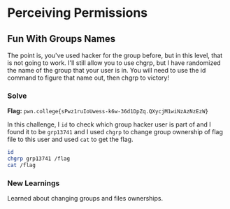 # Perceiving Permissions

## Fun With Groups Names
The point is, you've used hacker for the group before, but in this level, that is not going to work. I'll still allow you to use chgrp, but I have randomized the name of the group that your user is in. You will need to use the id command to figure that name out, then chgrp to victory!

### Solve
**Flag:** `pwn.college{sPwz1ruIoUwess-k6w-36d1DpZq.QXycjM1wiNzAzNzEzW}`

In this challenge, I ```id``` to check which group hacker user is part of and I found it to be ```grp13741``` and I used ```chgrp``` to change group ownership of flag file to this user and used ```cat``` to get the flag.

```bash
id
chgrp grp13741 /flag
cat /flag
```

### New Learnings
Learned about changing groups and files ownerships.
